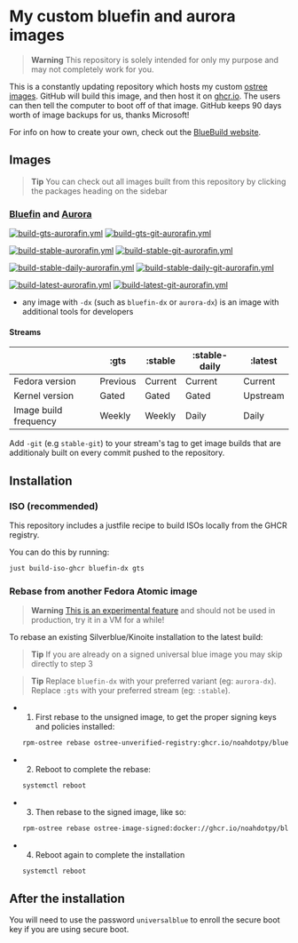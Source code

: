 # My custom bluefin and aurora images

> **Warning** This repository is solely intended for only my purpose and may not completely work for you.

This is a constantly updating repository which hosts my custom [ostree images](https://fedoraproject.org/wiki/Changes/OstreeNativeContainerStable).
GitHub will build this image, and then host it on [ghcr.io](https://github.com/features/packages).
The users can then tell the computer to boot off of that image.
GitHub keeps 90 days worth of image backups for us, thanks Microsoft!

For info on how to create your own, check out the [BlueBuild website](https://blue-build.org).

## Images

> **Tip** You can check out all images built from this repository by clicking the packages heading on the sidebar

### [Bluefin](https://projectbluefin.io) and [Aurora](https://getaurora.dev)

[![build-gts-aurorafin.yml](https://github.com/noahdotpy/myublue/actions/workflows/build-gts-aurorafin.yml/badge.svg)](https://github.com/noahdotpy/myublue/actions/workflows/build-gts-aurorafin.yml/badge.svg)
[![build-gts-git-aurorafin.yml](https://github.com/noahdotpy/myublue/actions/workflows/build-gts-git-aurorafin.yml/badge.svg)](https://github.com/noahdotpy/myublue/actions/workflows/build-gts-git-aurorafin.yml/badge.svg)

[![build-stable-aurorafin.yml](https://github.com/noahdotpy/myublue/actions/workflows/build-stable-aurorafin.yml/badge.svg)](https://github.com/noahdotpy/myublue/actions/workflows/build-stable-aurorafin.yml/badge.svg)
[![build-stable-git-aurorafin.yml](https://github.com/noahdotpy/myublue/actions/workflows/build-stable-git-aurorafin.yml/badge.svg)](https://github.com/noahdotpy/myublue/actions/workflows/build-stable-git-aurorafin.yml/badge.svg)

[![build-stable-daily-aurorafin.yml](https://github.com/noahdotpy/myublue/actions/workflows/build-stable-daily-aurorafin.yml/badge.svg)](https://github.com/noahdotpy/myublue/actions/workflows/build-stable-daily-aurorafin.yml/badge.svg)
[![build-stable-daily-git-aurorafin.yml](https://github.com/noahdotpy/myublue/actions/workflows/build-stable-daily-git-aurorafin.yml/badge.svg)](https://github.com/noahdotpy/myublue/actions/workflows/build-stable-daily-git-aurorafin.yml/badge.svg)

[![build-latest-aurorafin.yml](https://github.com/noahdotpy/myublue/actions/workflows/build-latest-aurorafin.yml/badge.svg)](https://github.com/noahdotpy/myublue/actions/workflows/build-latest-aurorafin.yml/badge.svg)
[![build-latest-git-aurorafin.yml](https://github.com/noahdotpy/myublue/actions/workflows/build-latest-git-aurorafin.yml/badge.svg)](https://github.com/noahdotpy/myublue/actions/workflows/build-latest-git-aurorafin.yml/badge.svg)

- any image with `-dx` (such as `bluefin-dx` or `aurora-dx`) is an image with additional tools for developers

#### Streams

|                       | :gts     | :stable | :stable-daily  | :latest  |
| --------------------- | -------- | ------- | -------------- | -------- |
| Fedora version        | Previous | Current | Current        | Current  |
| Kernel version        | Gated    | Gated   | Gated          | Upstream |
| Image build frequency | Weekly   | Weekly  | Daily          | Daily    |

Add `-git` (e.g `stable-git`) to your stream's tag to get image builds that are additionaly built on every commit pushed to the repository.

## Installation

### ISO (recommended)

This repository includes a justfile recipe to build ISOs locally from the GHCR registry.

You can do this by running:

```bash
just build-iso-ghcr bluefin-dx gts
```

### Rebase from another Fedora Atomic image

> **Warning** [This is an experimental feature](https://www.fedoraproject.org/wiki/Changes/OstreeNativeContainerStable) and should not be used in production, try it in a VM for a while!

To rebase an existing Silverblue/Kinoite installation to the latest build:

> **Tip**
> If you are already on a signed universal blue image you may skip directly to step 3

> **Tip**
> Replace `bluefin-dx` with your preferred variant (eg: `aurora-dx`).
> Replace `:gts` with your preferred stream (eg: `:stable`).

- 1. First rebase to the unsigned image, to get the proper signing keys and policies installed:

  ```bash
  rpm-ostree rebase ostree-unverified-registry:ghcr.io/noahdotpy/bluefin-dx:gts
  ```

- 2. Reboot to complete the rebase:

  ```bash
  systemctl reboot
  ```

- 3. Then rebase to the signed image, like so:

  ```bash
  rpm-ostree rebase ostree-image-signed:docker://ghcr.io/noahdotpy/bluefin-dx:gts
  ```

- 4. Reboot again to complete the installation

  ```bash
  systemctl reboot
  ```

## After the installation

You will need to use the password `universalblue` to enroll the secure boot key if you are using secure boot.
